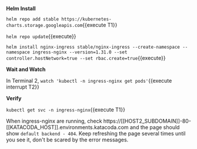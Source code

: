 **Helm Install**

`helm repo add stable https://kubernetes-charts.storage.googleapis.com`{{execute T1}}

`helm repo update`{{execute}}

`helm install nginx-ingress stable/nginx-ingress --create-namespace --namespace ingress-nginx --version=1.31.0 --set controller.hostNetwork=true --set rbac.create=true`{{execute}}

**Wait and Watch**

In Terminal 2, `watch 'kubectl -n ingress-nginx get pods'`{{execute interrupt T2}}

**Verify**

`kubectl get svc -n ingress-nginx`{{execute T1}}

When ingress-nginx are running, check https://[[HOST2_SUBDOMAIN]]-80-[[KATACODA_HOST]].environments.katacoda.com and the page should show `default backend - 404`. Keep refreshing the page several times until you see it, don't be scared by the error messages.
